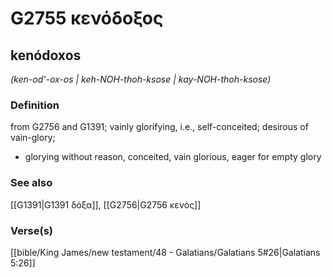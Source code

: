 # G2755 κενόδοξος

## kenódoxos

_(ken-od'-ox-os | keh-NOH-thoh-ksose | kay-NOH-thoh-ksose)_

### Definition

from G2756 and G1391; vainly glorifying, i.e., self-conceited; desirous of vain-glory; 

- glorying without reason, conceited, vain glorious, eager for empty glory

### See also

[[G1391|G1391 δόξα]], [[G2756|G2756 κενός]]

### Verse(s)

[[bible/King James/new testament/48 - Galatians/Galatians 5#26|Galatians 5:26]]
